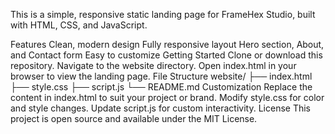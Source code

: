 This is a simple, responsive static landing page for FrameHex Studio, built with HTML, CSS, and JavaScript.

Features
Clean, modern design
Fully responsive layout
Hero section, About, and Contact form
Easy to customize
Getting Started
Clone or download this repository.
Navigate to the website directory.
Open index.html in your browser to view the landing page.
File Structure
website/
├── index.html
├── style.css
├── script.js
└── README.md
Customization
Replace the content in index.html to suit your project or brand.
Modify style.css for color and style changes.
Update script.js for custom interactivity.
License
This project is open source and available under the MIT License.
